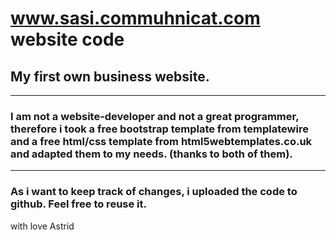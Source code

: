 # www.sasi.commuhnicat.com website code

## My first own business website.
*** 
### I am not a website-developer and not a great programmer, therefore i took a free bootstrap template from templatewire and a free html/css template from html5webtemplates.co.uk and adapted them to my needs. (thanks to both of them).
*** 
### As i want to keep track of changes, i uploaded the code to github. Feel free to reuse it.
with love
Astrid


